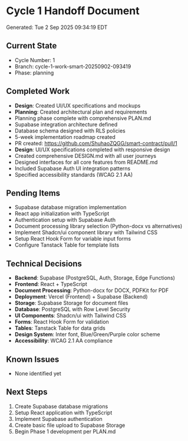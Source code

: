 # Cycle 1 Handoff Document

Generated: Tue  2 Sep 2025 09:34:19 EDT

## Current State
- Cycle Number: 1
- Branch: cycle-1-work-smart-20250902-093419
- Phase: planning

## Completed Work
<!-- Updated by each agent as they complete their phase -->
- **Design**: Created UI/UX specifications and mockups
- **Planning**: Created architectural plan and requirements
- Planning phase complete with comprehensive PLAN.md
- Supabase integration architecture defined
- Database schema designed with RLS policies
- 5-week implementation roadmap created
- PR created: https://github.com/ShuhaoZQGG/smart-contract/pull/1
- **Design**: UI/UX specifications completed with responsive design
- Created comprehensive DESIGN.md with all user journeys
- Designed interfaces for all core features from README.md
- Included Supabase Auth UI integration patterns
- Specified accessibility standards (WCAG 2.1 AA)

## Pending Items
<!-- Items that need attention in the next phase or cycle -->
- Supabase database migration implementation
- React app initialization with TypeScript
- Authentication setup with Supabase Auth
- Document processing library selection (Python-docx vs alternatives)
- Implement Shadcn/ui component library with Tailwind CSS
- Setup React Hook Form for variable input forms
- Configure Tanstack Table for template lists

## Technical Decisions
<!-- Important technical decisions made during this cycle -->
- **Backend**: Supabase (PostgreSQL, Auth, Storage, Edge Functions)
- **Frontend**: React + TypeScript
- **Document Processing**: Python-docx for DOCX, PDFKit for PDF
- **Deployment**: Vercel (Frontend) + Supabase (Backend)
- **Storage**: Supabase Storage for document files
- **Database**: PostgreSQL with Row Level Security
- **UI Components**: Shadcn/ui with Tailwind CSS
- **Forms**: React Hook Form for validation
- **Tables**: Tanstack Table for data grids
- **Design System**: Inter font, Blue/Green/Purple color scheme
- **Accessibility**: WCAG 2.1 AA compliance

## Known Issues
<!-- Issues discovered but not yet resolved -->
- None identified yet

## Next Steps
<!-- Clear action items for the next agent/cycle -->
1. Create Supabase database migrations
2. Setup React application with TypeScript
3. Implement Supabase authentication
4. Create basic file upload to Supabase Storage
5. Begin Phase 1 development per PLAN.md

